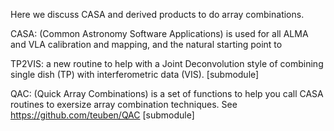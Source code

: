 Here we discuss CASA and derived products to do array combinations.

CASA: (Common Astronomy Software Applications) is used for all ALMA
and VLA calibration and mapping, and the natural starting point to

TP2VIS: a new routine to help with a Joint Deconvolution style of
combining single dish (TP) with interferometric data (VIS).
[submodule]

QAC: (Quick Array Combinations) is a set of functions to help you
call CASA routines to exersize array combination techniques.
See https://github.com/teuben/QAC
[submodule]
